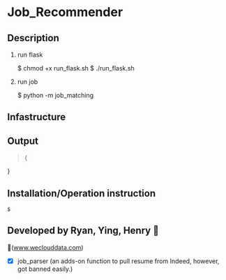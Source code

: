 # Job_Recommender

## Description

1. run flask

    $ chmod +x run_flask.sh
    $ ./run_flask.sh

2. run job
    
    $ python -m job_matching

## Infastructure

    
## Output
    
> {
    
}

## Installation/Operation instruction

    $ 

## Developed by Ryan, Ying, Henry :koala: 

:link:(www.weclouddata.com)

- [x] job_parser (an adds-on function to pull resume from Indeed, however, got banned easily.)
